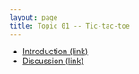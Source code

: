 ```yaml
---
layout: page
title: Topic 01 -- Tic-tac-toe
---
```


* [Introduction (link)](tic-tac-toe/introduction)
* [Discussion (link)](tic-tac-toe/discussion)


